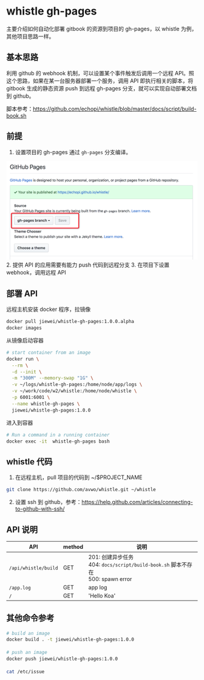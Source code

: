 # whistle gh-pages

主要介绍如何自动化部署 gitbook 的资源到项目的 gh-pages，以 whistle 为例，其他项目思路一样。

## 基本思路

利用 github 的 webhook 机制，可以设置某个事件触发后调用一个远程 API。照这个思路，如果在某一台服务器部署一个服务，调用 API 即执行相关的脚本，将 gitbook 生成的静态资源 push 到远程 gh-pages 分支，就可以实现自动部署文档到 github。

脚本参考：https://github.com/echopi/whistle/blob/master/docs/script/build-book.sh

## 前提

1. 设置项目的 gh-pages 通过 `gh-pages` 分支编译。

  ![gh-pages](./assets/gh-pages-setting.png)
2. 提供 API 的应用需要有能力 push 代码到远程分支
3. 在项目下设置 webhook，调用远程 API

## 部署 API

远程主机安装 docker 程序，拉镜像

```sh
docker pull jiewei/whistle-gh-pages:1.0.0.alpha
docker images
```

从镜像启动容器

```sh
# start container from an image
docker run \
  --rm \
  -d --init \
  -m "300M" --memory-swap "1G" \
  -v ~/logs/whistle-gh-pages:/home/node/app/logs \
  -v ~/work/code/w2/whistle:/home/node/whistle \
  -p 6001:6001 \
  --name whistle-gh-pages \
  jiewei/whistle-gh-pages:1.0.0
```

进入到容器

```sh
# Run a command in a running container
docker exec -it  whistle-gh-pages bash
```

## whistle 代码

1. 在远程主机，pull 项目的代码到 ~/$PROJECT_NAME

  ```sh
  git clone https://github.com/avwo/whistle.git ~/whistle
  ```
2. 设置 ssh 到 github，参考：https://help.github.com/articles/connecting-to-github-with-ssh/


## API 说明

| API | method | 说明 |
|----------|----------|----------|
| `/api/whistle/build`   |  GET   | 201: 创建异步任务 <br/>404: `docs/script/build-book.sh` 脚本不存在 <br/> 500: spawn error |
| `/app.log`      | GET      |  app log |
| `/`      | GET      |  'Hello Koa' |

## 其他命令参考

```sh
# build an image
docker build . -t jiewei/whistle-gh-pages:1.0.0

# push an image
docker push jiewei/whistle-gh-pages:1.0.0

cat /etc/issue
```
